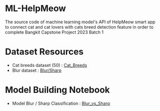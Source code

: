 # ML-HelpMeow

The source code of machine learning model's API of HelpMeow smart app to connect cat and cat lovers with cats breed detection feature in order to complete Bangkit Capstone Project 2023 Batch 1

# Dataset Resources
- Cat breeds dataset (50) : [Cat_Breeds](https://www.kaggle.com/datasets/rezam123/breed-of-cats)
- Blur dataset : [Blur/Sharp](https://www.kaggle.com/datasets/kwentar/blur-dataset)

# Model Building Notebook
- Model Blur / Sharp Classification : [Blur_vs_Sharp](https://colab.research.google.com/drive/1BjYWP4_IekkruuA9meff0dT3bCUI1zZS?usp=sharing)

